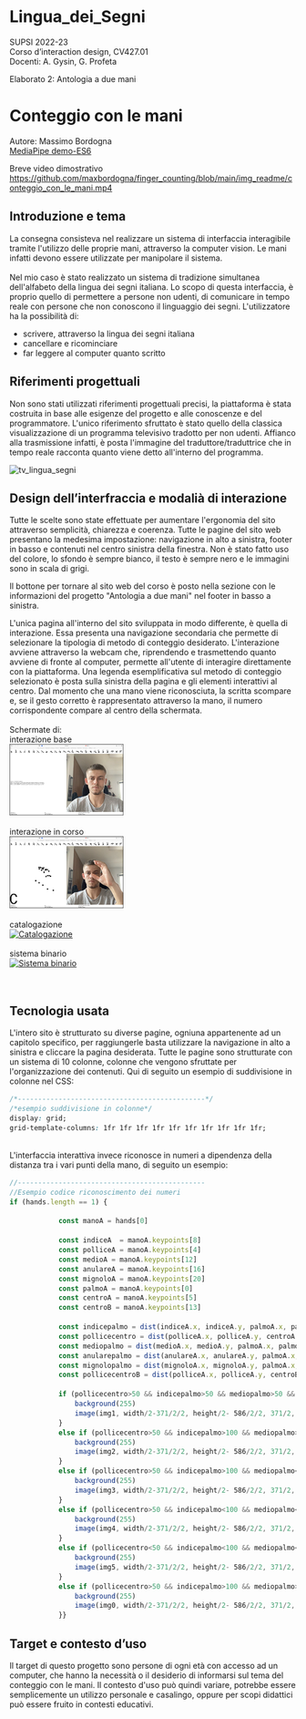 # Lingua_dei_Segni
SUPSI 2022-23  
Corso d’interaction design, CV427.01  
Docenti: A. Gysin, G. Profeta  

Elaborato 2: Antologia a due mani  

# Conteggio con le mani
Autore: Massimo Bordogna  
[MediaPipe demo-ES6](https://ixd-supsi.github.io/2023/esempi/mp_hands/es6/1_landmarks)

Breve video dimostrativo<br>
https://github.com/maxbordogna/finger_counting/blob/main/img_readme/conteggio_con_le_mani.mp4

## Introduzione e tema
La consegna consisteva nel realizzare un sistema di interfaccia interagibile tramite l'utilizzo delle proprie mani, attraverso la computer vision. Le mani infatti devono essere utilizzate per manipolare il sistema. 
<br><br>
Nel mio caso è stato realizzato un sistema di tradizione simultanea dell'alfabeto della lingua dei segni italiana. Lo scopo di questa interfaccia, è proprio quello di permettere a persone non udenti, di comunicare in tempo reale con persone che non conoscono il linguaggio dei segni. L'utilizzatore ha la possibilità di:<br> 
- scrivere, attraverso la lingua dei segni italiana<br> 
- cancellare e ricominciare <br> 
- far leggere al computer quanto scritto<br> 


## Riferimenti progettuali
Non sono stati utilizzati riferimenti progettuali precisi, la piattaforma è stata costruita in base alle esigenze del progetto e alle conoscenze e del programmatore.
L'unico riferimento sfruttato è stato quello della classica visualizzazione di un programma televisivo tradotto per non udenti. Affianco alla trasmissione infatti, è posta l'immagine del traduttore/traduttrice che in tempo reale racconta quanto viene detto all'interno del programma.

![tv_lingua_segni](https://github.com/maxbordogna/Lingua_dei_Segni/assets/126773844/d45c3a24-4884-4f07-8a59-969e41386638)



## Design dell’interfraccia e modalià di interazione
Tutte le scelte sono state effettuate per aumentare l'ergonomia del sito attraverso semplicità, chiarezza e coerenza. 
Tutte le pagine del sito web presentano la medesima impostazione: navigazione in alto a sinistra, footer in basso e contenuti nel centro sinistra della finestra.
Non è stato fatto uso del colore, lo sfondo è sempre bianco, il testo è sempre nero e le immagini sono in scala di grigi. 


Il bottone per tornare al sito web del corso è posto nella sezione con le informazioni del progetto "Antologia a due mani" nel footer in basso a sinistra.<br>


L'unica pagina all'interno del sito sviluppata in modo differente, è quella di interazione. Essa presenta 
una navigazione secondaria che permette di selezionare la tipologia di metodo di conteggio desiderato. L'interazione avviene attraverso la webcam che, 
riprendendo e trasmettendo quanto avviene di fronte al computer, permette all'utente di interagire direttamente con la piattaforma. 
Una legenda esemplificativa sul metodo di conteggio selezionato è posta sulla sinistra della pagina e gli elementi interattivi al centro. 
Dal momento che una mano viene riconosciuta, la scritta scompare e, se il gesto corretto è rappresentato attraverso la mano, il numero corrispondente compare al centro della schermata.
<br><br>Schermate di:<br>
interazione base<br>
[<img src="img_readme/interazione_1.png" width="200" alt="Interazione base">]()<br><br>
interazione in corso<br>
[<img src="img_readme/interazione_2.png" width="200" alt="Interazione in corso">]()<br><br>
catalogazione<br>
[<img src="img_readme/catalogo.png" width="200" alt="Catalogazione">]()<br><br>
sistema binario<br>
[<img src="img_readme/binario.png" width="200" alt="Sistema binario">]()<br><br>
<br>


## Tecnologia usata
L'intero sito è strutturato su diverse pagine, ogniuna appartenente ad un capitolo specifico, per raggiungerle basta utilizzare la navigazione in alto a sinistra e cliccare la pagina desiderata.
Tutte le pagine sono strutturate con un sistema di 10 colonne, colonne che vengono sfruttate per l'organizzazione dei contenuti.
Qui di seguito un esempio di suddivisione in colonne nel CSS:
```CSS
/*----------------------------------------------*/
/*esempio suddivisione in colonne*/
display: grid;
grid-template-columns: 1fr 1fr 1fr 1fr 1fr 1fr 1fr 1fr 1fr 1fr;
```
<br>
L'interfaccia interattiva invece riconosce in numeri a dipendenza della distanza tra i vari punti della mano, di seguito un esempio:

```JavaScript
//----------------------------------------------
//Esempio codice riconoscimento dei numeri
if (hands.length == 1) {

			const manoA = hands[0]

			const indiceA  = manoA.keypoints[8]
			const polliceA = manoA.keypoints[4]
			const medioA = manoA.keypoints[12]
			const anulareA = manoA.keypoints[16]
			const mignoloA = manoA.keypoints[20]
			const palmoA = manoA.keypoints[0]
			const centroA = manoA.keypoints[5]
			const centroB = manoA.keypoints[13]

			const indicepalmo = dist(indiceA.x, indiceA.y, palmoA.x, palmoA.y)
			const pollicecentro = dist(polliceA.x, polliceA.y, centroA.x, centroA.y)
			const mediopalmo = dist(medioA.x, medioA.y, palmoA.x, palmoA.y)
			const anularepalmo = dist(anulareA.x, anulareA.y, palmoA.x, palmoA.y)
			const mignolopalmo = dist(mignoloA.x, mignoloA.y, palmoA.x, palmoA.y)
			const pollicecentroB = dist(polliceA.x, polliceA.y, centroB.x, centroB.y)

			if (pollicecentro>50 && indicepalmo>50 && mediopalmo>50 && anularepalmo>50 && mignolopalmo<100){
				background(255)
				image(img1, width/2-371/2/2, height/2- 586/2/2, 371/2, 586/2)
			}
			else if (pollicecentro>50 && indicepalmo>100 && mediopalmo>100 && anularepalmo<100 && mignolopalmo<100){
				background(255)
				image(img2, width/2-371/2/2, height/2- 586/2/2, 371/2, 586/2)
			}
			else if (pollicecentro>50 && indicepalmo>100 && mediopalmo<100 && anularepalmo<100 && mignolopalmo<100){
				background(255)
				image(img3, width/2-371/2/2, height/2- 586/2/2, 371/2, 586/2)
			}
			else if (pollicecentro>50 && indicepalmo<100 && mediopalmo<100 && anularepalmo<100 && mignolopalmo<100){
				background(255)
				image(img4, width/2-371/2/2, height/2- 586/2/2, 371/2, 586/2)
			}
			else if (pollicecentro<50 && indicepalmo<100 && mediopalmo<100 && anularepalmo<100 && mignolopalmo<100){
				background(255)
				image(img5, width/2-371/2/2, height/2- 586/2/2, 371/2, 586/2)
			}
			else if (pollicecentro>50 && indicepalmo>100 && mediopalmo>100 && anularepalmo>100 && mignolopalmo>100){
				background(255)
				image(img0, width/2-371/2/2, height/2- 586/2/2, 371/2, 586/2)
			}}
```

## Target e contesto d’uso
Il target di questo progetto sono persone di ogni età con accesso ad un computer, che hanno la necessità o il desiderio di informarsi sul tema del conteggio con le mani. 
Il contesto d'uso può quindi variare, potrebbe essere semplicemente un utilizzo personale e casalingo, oppure per scopi didattici può essere fruito in contesti educativi.



